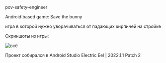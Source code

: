 pov-safety-engineer

Android based game: Save the bunny

игра в которой нужно уворачиваться от падающих кирпичей на стройке

Скриншоты из игры:

![всё](https://github.com/user-attachments/assets/ebec4084-3f56-4dc5-8e9c-02116944927d)



Проект собирался в Android Studio Electric Eel | 2022.1.1 Patch 2
